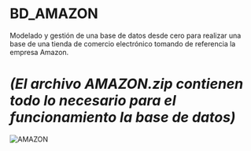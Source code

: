 # BD_AMAZON
Modelado y gestión de una base de datos desde cero para realizar una base de una tienda de comercio electrónico tomando de referencia la empresa Amazon.

# *(El archivo AMAZON.zip contienen todo lo necesario para el funcionamiento la base de datos)* 

![AMAZON](https://user-images.githubusercontent.com/91923931/136712754-b4688014-b8ed-492c-9593-06a91f45b055.png)
